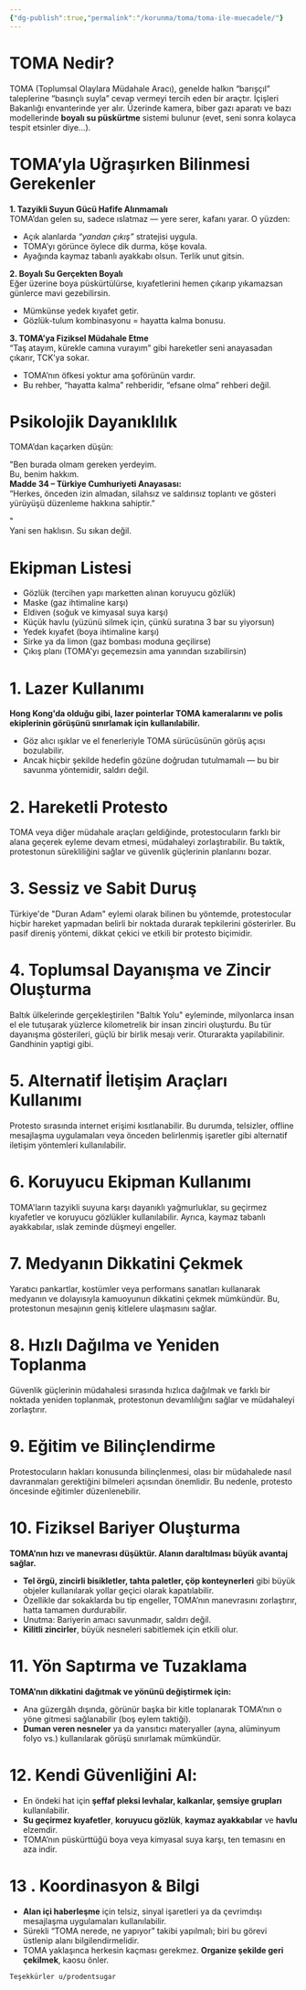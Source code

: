 ```yaml
---
{"dg-publish":true,"permalink":"/korunma/toma/toma-ile-muecadele/"}
---
```



# TOMA Nedir?

TOMA (Toplumsal Olaylara Müdahale Aracı), genelde halkın “barışçıl” taleplerine “basınçlı suyla” cevap vermeyi tercih eden bir araçtır. İçişleri Bakanlığı envanterinde yer alır. Üzerinde kamera, biber gazı aparatı ve bazı modellerinde **boyalı su püskürtme** sistemi bulunur (evet, seni sonra kolayca tespit etsinler diye...).

# TOMA’yla Uğraşırken Bilinmesi Gerekenler

**1. Tazyikli Suyun Gücü Hafife Alınmamalı**  
TOMA’dan gelen su, sadece ıslatmaz — yere serer, kafanı yarar. O yüzden:

* Açık alanlarda *“yandan çıkış”* stratejisi uygula.
* TOMA’yı görünce öylece dik durma, köşe kovala.
* Ayağında kaymaz tabanlı ayakkabı olsun. Terlik unut gitsin.

**2. Boyalı Su Gerçekten Boyalı**  
Eğer üzerine boya püskürtülürse, kıyafetlerini hemen çıkarıp yıkamazsan günlerce mavi gezebilirsin.

* Mümkünse yedek kıyafet getir.
* Gözlük-tulum kombinasyonu = hayatta kalma bonusu.

**3. TOMA’ya Fiziksel Müdahale Etme**  
“Taş atayım, kürekle camına vurayım” gibi hareketler seni anayasadan çıkarır, TCK’ya sokar.

* TOMA’nın öfkesi yoktur ama şoförünün vardır.
* Bu rehber, “hayatta kalma” rehberidir, “efsane olma” rehberi değil.

# Psikolojik Dayanıklılık

TOMA’dan kaçarken düşün:

"Ben burada olmam gereken yerdeyim.  
Bu, benim hakkım.  
**Madde 34 – Türkiye Cumhuriyeti Anayasası:**  
“Herkes, önceden izin almadan, silahsız ve saldırısız toplantı ve gösteri yürüyüşü düzenleme hakkına sahiptir.”

"  
Yani sen haklısın. Su sıkan değil.

# Ekipman Listesi

* Gözlük (tercihen yapı marketten alınan koruyucu gözlük)
* Maske (gaz ihtimaline karşı)
* Eldiven (soğuk ve kimyasal suya karşı)
* Küçük havlu (yüzünü silmek için, çünkü suratına 3 bar su yiyorsun)
* Yedek kıyafet (boya ihtimaline karşı)
* Sirke ya da limon (gaz bombası moduna geçilirse)
* Çıkış planı (TOMA'yı geçemezsin ama yanından sızabilirsin)

# 1. Lazer Kullanımı

**Hong Kong'da olduğu gibi, lazer pointerlar TOMA kameralarını ve polis ekiplerinin görüşünü sınırlamak için kullanılabilir.**

* Göz alıcı ışıklar ve el fenerleriyle TOMA sürücüsünün görüş açısı bozulabilir.
* Ancak hiçbir şekilde hedefin gözüne doğrudan tutulmamalı — bu bir savunma yöntemidir, saldırı değil.

# 2. Hareketli Protesto

TOMA veya diğer müdahale araçları geldiğinde, protestocuların farklı bir alana geçerek eyleme devam etmesi, müdahaleyi zorlaştırabilir. Bu taktik, protestonun sürekliliğini sağlar ve güvenlik güçlerinin planlarını bozar.

# 3. Sessiz ve Sabit Duruş

Türkiye'de "Duran Adam" eylemi olarak bilinen bu yöntemde, protestocular hiçbir hareket yapmadan belirli bir noktada durarak tepkilerini gösterirler. Bu pasif direniş yöntemi, dikkat çekici ve etkili bir protesto biçimidir.

# 4. Toplumsal Dayanışma ve Zincir Oluşturma

Baltık ülkelerinde gerçekleştirilen "Baltık Yolu" eyleminde, milyonlarca insan el ele tutuşarak yüzlerce kilometrelik bir insan zinciri oluşturdu. Bu tür dayanışma gösterileri, güçlü bir birlik mesajı verir. Oturarakta yapilabilinir. Gandhinin yaptigi gibi.

# 5. Alternatif İletişim Araçları Kullanımı

Protesto sırasında internet erişimi kısıtlanabilir. Bu durumda, telsizler, offline mesajlaşma uygulamaları veya önceden belirlenmiş işaretler gibi alternatif iletişim yöntemleri kullanılabilir.

# 6. Koruyucu Ekipman Kullanımı

TOMA'ların tazyikli suyuna karşı dayanıklı yağmurluklar, su geçirmez kıyafetler ve koruyucu gözlükler kullanılabilir. Ayrıca, kaymaz tabanlı ayakkabılar, ıslak zeminde düşmeyi engeller.

# 7. Medyanın Dikkatini Çekmek

Yaratıcı pankartlar, kostümler veya performans sanatları kullanarak medyanın ve dolayısıyla kamuoyunun dikkatini çekmek mümkündür. Bu, protestonun mesajının geniş kitlelere ulaşmasını sağlar.

# 8. Hızlı Dağılma ve Yeniden Toplanma

Güvenlik güçlerinin müdahalesi sırasında hızlıca dağılmak ve farklı bir noktada yeniden toplanmak, protestonun devamlılığını sağlar ve müdahaleyi zorlaştırır.

# 9. Eğitim ve Bilinçlendirme

Protestocuların hakları konusunda bilinçlenmesi, olası bir müdahalede nasıl davranmaları gerektiğini bilmeleri açısından önemlidir. Bu nedenle, protesto öncesinde eğitimler düzenlenebilir.

# 10. Fiziksel Bariyer Oluşturma

**TOMA’nın hızı ve manevrası düşüktür. Alanın daraltılması büyük avantaj sağlar.**

* **Tel örgü, zincirli bisikletler, tahta paletler, çöp konteynerleri** gibi büyük objeler kullanılarak yollar geçici olarak kapatılabilir.
* Özellikle dar sokaklarda bu tip engeller, TOMA’nın manevrasını zorlaştırır, hatta tamamen durdurabilir.
* Unutma: Bariyerin amacı savunmadır, saldırı değil.
* **Kilitli zincirler**, büyük nesneleri sabitlemek için etkili olur.

# 11. Yön Saptırma ve Tuzaklama

**TOMA’nın dikkatini dağıtmak ve yönünü değiştirmek için:**

* Ana güzergâh dışında, görünür başka bir kitle toplanarak TOMA’nın o yöne gitmesi sağlanabilir (boş eylem taktiği).
* **Duman veren nesneler** ya da yansıtıcı materyaller (ayna, alüminyum folyo vs.) kullanılarak görüşü sınırlamak mümkündür.

# 12. Kendi Güvenliğini Al:

* En öndeki hat için **şeffaf pleksi levhalar, kalkanlar, şemsiye grupları** kullanılabilir.
* **Su geçirmez kıyafetler**, **koruyucu gözlük**, **kaymaz ayakkabılar** ve **havlu** elzemdir.
* TOMA’nın püskürttüğü boya veya kimyasal suya karşı, ten temasını en aza indir.

# 13 . Koordinasyon & Bilgi

* **Alan içi haberleşme** için telsiz, sinyal işaretleri ya da çevrimdışı mesajlaşma uygulamaları kullanılabilir.
* Sürekli “TOMA nerede, ne yapıyor” takibi yapılmalı; biri bu görevi üstlenip alanı bilgilendirmelidir.
* TOMA yaklaşınca herkesin kaçması gerekmez. **Organize şekilde geri çekilmek**, kaosu önler.



`Teşekkürler u/prodentsugar`

